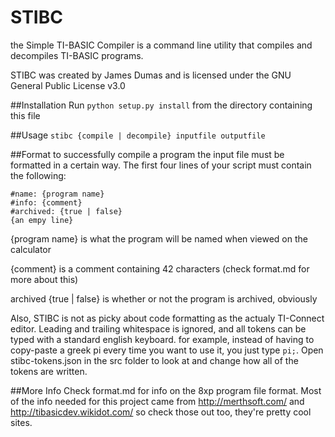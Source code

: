 # STIBC
 the Simple TI-BASIC Compiler is a command line utility that compiles and decompiles TI-BASIC programs.
 
 STIBC was created by James Dumas and is licensed under the GNU General Public License v3.0

##Installation
Run `python setup.py install` from the directory containing this file

##Usage
`stibc {compile | decompile} inputfile outputfile`

##Format
to successfully compile a program the input file must be formatted in a certain way. 
The first four lines of your script must contain the following:

```
#name: {program name}
#info: {comment}
#archived: {true | false}
{an empy line}
```
{program name} is what the program will be named when viewed on the calculator

{comment} is a comment containing 42 characters (check format.md for more about this)

archived {true | false} is whether or not the program is archived, obviously

Also, STIBC is not as picky about code formatting as the actualy TI-Connect editor.  Leading and trailing whitespace is ignored, and all tokens can be typed with a standard english keyboard. for example, instead of having to copy-paste a greek pi every time you want to use it, you just type `pi;`. Open stibc-tokens.json in the src folder to look at and change how all of the tokens are written.

##More Info
Check format.md for info on the 8xp program file format.  Most of the info needed for this project came from http://merthsoft.com/ and http://tibasicdev.wikidot.com/ so check those out too, they're pretty cool sites.
